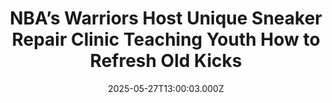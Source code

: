 ---
title: "NBA’s Warriors Host Unique Sneaker Repair Clinic Teaching Youth How to Refresh Old Kicks"
date: 2025-05-27T13:00:03.000Z
category: Human Kindness
externalLink: "https://www.goodnewsnetwork.org/nbas-warriors-host-unique-sneaker-repair-clinic-teaching-youth-how-to-refresh-old-kicks/"
image: ""
excerpt: "Educating and encouraging people to reduce their waste footprint doesn’t always have to be done through fear or social pressure, it can be fun and empowering as well. That’s what the SoleSpace Lab in Oakland is doing—reducing the amount of waste from the footwear industry by teaching kids and teens how to level up their […] The post NBA’s Warriors…"
---